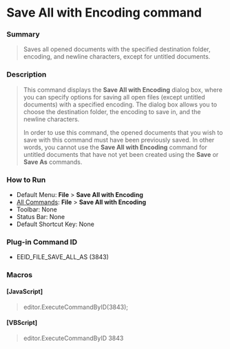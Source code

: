 # Save All with Encoding command

### Summary

> Saves all opened documents with the specified destination folder,
> encoding, and newline characters, except for untitled documents.

### Description

> This command displays the **Save All with Encoding** dialog box, where you can specify options for saving all open files (except untitled documents) with a specified encoding. The
> dialog box allows you to choose the destination folder, the encoding to save in, and the newline characters.
>
> In order to use this command, the opened documents that you wish to save with this command must have been previously saved. In other words, you cannot use the **Save All with Encoding** command for untitled documents that have not yet been created using the **Save** or **Save As** commands.

### How to Run

- Default Menu: **File** \> **Save All with Encoding**
- [All Commands](../tools/all_commands): **File** \> **Save All with Encoding**
- Toolbar: None
- Status Bar: None
- Default Shortcut Key: None

### Plug-in Command ID

- EEID\_FILE\_SAVE\_ALL\_AS (3843)

### Macros

#### \[JavaScript\]

> editor.ExecuteCommandByID(3843);

#### \[VBScript\]

> editor.ExecuteCommandByID 3843
